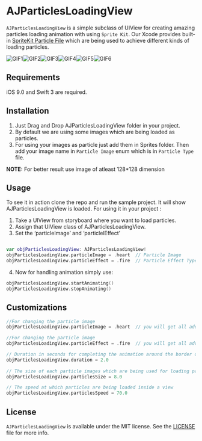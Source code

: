 # AJParticlesLoadingView

`AJParticlesLoadingView` is a simple subclass of UIView for creating amazing particles loading animation with using `Sprite Kit`. Our Xcode provides built-in [SpriteKit Particle File](http://help.apple.com/xcode/mac/current/#/dev9eed16018) which are being used to achieve different kinds of loading particles.  


![GIF1](https://media.giphy.com/media/xTcf1cCvsQs8ahUo6s/giphy.gif)![GIF2](https://media.giphy.com/media/3o7qiNeGt6Wcb31W5q/giphy.gif
)![GIF3](https://media.giphy.com/media/xUPJUKgv6mqT0mCEH6/giphy.gif)![GIF4](https://media.giphy.com/media/xTcf0ZhrrWWhHx2ICY/giphy.gif)![GIF5](https://media.giphy.com/media/3o7qiWgLkgqHaG7R16/giphy.gif)![GIF6](https://media.giphy.com/media/xTcf0XUC9IQrR0NiO4/giphy.gif)

## Requirements
iOS 9.0 and Swift 3 are required. 

## Installation
1. Just Drag and Drop AJParticlesLoadingView folder in your project.
2. By default we are using some images which are being loaded as particles.
3. For using your images as particle just add them in Sprites folder. Then add your image name in `Particle Image` enum which is in `Particle Type` file.

**NOTE:** For better result use image of atleast 128*128 dimension

## Usage
To see it in action clone the repo and run the sample project. It will show AJParticlesLoadingView is loaded.
For using it in your project :
1. Take a UIView from storyboard where you want to load particles.
2. Assign that UIView class of AJParticlesLoadingView.
3. Set the ‘particleImage’ and ‘particlelEffect’

```swift

var objParticlesLoadingView: AJParticlesLoadingView!  
objParticlesLoadingView.particleImage = .heart  // Particle Image
objParticlesLoadingView.particleEffect = .fire  // Particle Effect Type
```
4. Now for handling animation simply use:
```swift
objParticlesLoadingView.startAnimating()
objParticlesLoadingView.stopAnimating()
```

## Customizations

```swift
//For changing the particle image 
objParticlesLoadingView.particleImage = .heart  // you will get all added image here

//For changing the particle image 
objParticlesLoadingView.particleEffect = .fire  // you will get all added animations here

// Duration in seconds for completing the animation around the border of a view
objParticlesLoadingView.duration = 2.0
    
// The size of each particle images which are being used for loading particles
objParticlesLoadingView.particlesSize = 8.0

// The speed at which particles are being loaded inside a view
objParticlesLoadingView.particlesSpeed = 70.0
```

## License

`AJParticlesLoadingView` is available under the MIT license. See the [LICENSE](LICENSE) file for more info.

